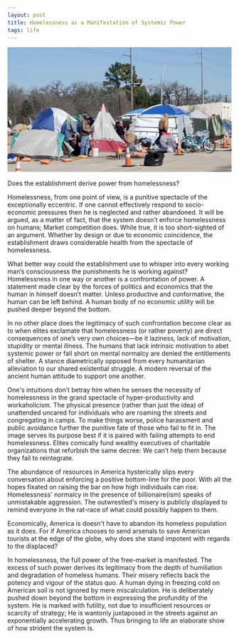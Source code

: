 ```yaml
---
layout: post
title: Homelessness as a Manifestation of Systemic Power
tags: life 
---
```


<img src="/images/homelessness.jpg" width="700">


Does the establishment derive power from homelessness? 

Homelessness, from one point of view, is a punitive spectacle of the exceptionally eccentric. If one cannot effectively respond to socio-economic pressures then he is neglected and rather abandoned. It will be argued, as a matter of fact, that the system doesn’t enforce homelessness on humans; Market competition does. While true, it is too short-sighted of an argument. Whether by design or due to economic coincidence, the establishment draws considerable health from the spectacle of homelessness.

What better way could the establishment use to whisper into every working man’s consciousness the punishments he is working against? Homelessness in one way or another is a confrontation of power. A statement made clear by the forces of politics and economics that the human in himself doesn’t matter. Unless productive and conformative, the human can be left behind. A human body of no economic utility will be pushed deeper beyond the bottom.

In no other place does the legitimacy of such confrontation become clear as to when elites exclamate that homelessness (or rather poverty) are direct consequences of one’s very own choices—be it laziness, lack of motivation, stupidity or mental illness. The humans that lack intrinsic motivation to abet systemic power or fall short on mental normalcy are denied the entitlements of shelter. A stance diametrically opposed from every humanitarian alleviation to our shared existential struggle. A modern reversal of the ancient human attitude to support one another.

One's intuitions don’t betray him when he senses the necessity of homelessness in the grand spectacle of hyper-productivity and workaholicism. The physical presence (rather than just the idea) of unattended uncared for individuals who are roaming the streets and congregating in camps. To make things worse, police harassment and public avoidance further the punitive fate of those who fail to fit in. The image serves its purpose best if it is paired with failing attempts to end homelessness. Elites comically fund wealthy executives of charitable organizations that refurbish the same decree: We can’t help them because they fail to reintegrate. 

The abundance of resources in America hysterically slips every conversation about enforcing a positive bottom-line for the poor. With all the hopes fixated on raising the bar on how high individuals can rise. Homelessness' normalcy in the presence of billionaire(ism) speaks of unmistakable aggression. The outwrestled's misery is publicly displayed to remind everyone in the rat-race of what could possibly happen to them. 

Economically, America is doesn't have to abandon its homeless population as it does. For if America chooses to send arsenals to save American tourists at the edge of the globe, why does she stand impotent with regards to the displaced?

In homelessness, the full power of the free-market is manifested. The excess of such power derives its legitimacy from the depth of humiliation and degradation of homeless humans. Their misery reflects back the potency and vigour of the status quo. A human dying in freezing cold on American soil is not ignored by mere miscalculation. He is deliberately pushed down beyond the bottom in expressing the profundity of the system. He is marked with futility, not due to insufficient resources or scarcity of strategy; He is wantonly juxtaposed in the streets against an exponentially accelerating growth. Thus bringing to life an elaborate show of how strident the system is.